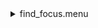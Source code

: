 <details><summary>find_focus.menu</summary><blockquote><pre><details><summary>find_focus.cbk</summary><blockquote><pre><details><summary>Exposure_80.rcp</summary><blockquote><pre>exposure 80
</pre></blockquote></details><details><summary>setupDark.rcp</summary><blockquote><pre>shut	in
</pre></blockquote></details><details><summary>dark_01wave_1beam_16sums_1rep_BOTH.rcp</summary><blockquote><pre>data	rcam	both	656.28	16
</pre></blockquote></details><details><summary>setupND.rcp</summary><blockquote><pre>shut in
diffuser  out
nd in
cover out
occ		out
calib	out
shut	out
</pre></blockquote></details><details><summary>637_focus.rcp</summary><blockquote><pre>prefilterrange 637
exposure 80
shut	out
o1 16
<details><summary>637_01wave_1beam_16sums_1rep_BOTH.rcp</summary><blockquote><pre>data	rcam	both	637.40	16
</pre></blockquote></details>o1 17
<details><summary>637_01wave_1beam_16sums_1rep_BOTH.rcp</summary><blockquote><pre>data	rcam	both	637.40	16
</pre></blockquote></details>o1 18
<details><summary>637_01wave_1beam_16sums_1rep_BOTH.rcp</summary><blockquote><pre>data	rcam	both	637.40	16
</pre></blockquote></details><details><summary>637_01wave_1beam_16sums_1rep_BOTH.rcp</summary><blockquote><pre>data	rcam	both	637.40	16
</pre></blockquote></details>o1 19
<details><summary>637_01wave_1beam_16sums_1rep_BOTH.rcp</summary><blockquote><pre>data	rcam	both	637.40	16
</pre></blockquote></details>o1 20
<details><summary>637_01wave_1beam_16sums_1rep_BOTH.rcp</summary><blockquote><pre>data	rcam	both	637.40	16
</pre></blockquote></details>o1 21
<details><summary>637_01wave_1beam_16sums_1rep_BOTH.rcp</summary><blockquote><pre>data	rcam	both	637.40	16
</pre></blockquote></details>o1 22
<details><summary>637_01wave_1beam_16sums_1rep_BOTH.rcp</summary><blockquote><pre>data	rcam	both	637.40	16
</pre></blockquote></details>o1 23
<details><summary>637_01wave_1beam_16sums_1rep_BOTH.rcp</summary><blockquote><pre>data	rcam	both	637.40	16
</pre></blockquote></details>o1 24
<details><summary>637_01wave_1beam_16sums_1rep_BOTH.rcp</summary><blockquote><pre>data	rcam	both	637.40	16
</pre></blockquote></details>o1 25
<details><summary>637_01wave_1beam_16sums_1rep_BOTH.rcp</summary><blockquote><pre>data	rcam	both	637.40	16
</pre></blockquote></details>o1 26
<details><summary>637_01wave_1beam_16sums_1rep_BOTH.rcp</summary><blockquote><pre>data	rcam	both	637.40	16
</pre></blockquote></details>shut in
</pre></blockquote></details><details><summary>670_focus.rcp</summary><blockquote><pre>prefilterrange 670
exposure 80
shut	out
o1 19
<details><summary>670_01wave_1beam_16sums_1rep_BOTH.rcp</summary><blockquote><pre>data	rcam	both	656.28	16
</pre></blockquote></details>o1 20
<details><summary>670_01wave_1beam_16sums_1rep_BOTH.rcp</summary><blockquote><pre>data	rcam	both	656.28	16
</pre></blockquote></details>o1 21
<details><summary>670_01wave_1beam_16sums_1rep_BOTH.rcp</summary><blockquote><pre>data	rcam	both	656.28	16
</pre></blockquote></details>o1 22
<details><summary>670_01wave_1beam_16sums_1rep_BOTH.rcp</summary><blockquote><pre>data	rcam	both	656.28	16
</pre></blockquote></details>o1 23
<details><summary>670_01wave_1beam_16sums_1rep_BOTH.rcp</summary><blockquote><pre>data	rcam	both	656.28	16
</pre></blockquote></details>o1 24
<details><summary>670_01wave_1beam_16sums_1rep_BOTH.rcp</summary><blockquote><pre>data	rcam	both	656.28	16
</pre></blockquote></details>o1 25
<details><summary>670_01wave_1beam_16sums_1rep_BOTH.rcp</summary><blockquote><pre>data	rcam	both	656.28	16
</pre></blockquote></details>o1 26
<details><summary>670_01wave_1beam_16sums_1rep_BOTH.rcp</summary><blockquote><pre>data	rcam	both	656.28	16
</pre></blockquote></details>o1 27
<details><summary>670_01wave_1beam_16sums_1rep_BOTH.rcp</summary><blockquote><pre>data	rcam	both	656.28	16
</pre></blockquote></details>o1 28
<details><summary>670_01wave_1beam_16sums_1rep_BOTH.rcp</summary><blockquote><pre>data	rcam	both	656.28	16
</pre></blockquote></details>o1 29
<details><summary>670_01wave_1beam_16sums_1rep_BOTH.rcp</summary><blockquote><pre>data	rcam	both	656.28	16
</pre></blockquote></details>shut in
</pre></blockquote></details><details><summary>761_focus.rcp</summary><blockquote><pre>prefilterrange 761
exposure 80
shut	out
o1 26
<details><summary>761_01wave_2beam_16sums_1rep_BOTH.rcp</summary><blockquote><pre>data	rcam	both	761.16	16
data	tcam	both	761.16	16
</pre></blockquote></details>o1 27
<details><summary>761_01wave_2beam_16sums_1rep_BOTH.rcp</summary><blockquote><pre>data	rcam	both	761.16	16
data	tcam	both	761.16	16
</pre></blockquote></details>o1 28
<details><summary>761_01wave_2beam_16sums_1rep_BOTH.rcp</summary><blockquote><pre>data	rcam	both	761.16	16
data	tcam	both	761.16	16
</pre></blockquote></details>o1 29
<details><summary>761_01wave_2beam_16sums_1rep_BOTH.rcp</summary><blockquote><pre>data	rcam	both	761.16	16
data	tcam	both	761.16	16
</pre></blockquote></details>o1 30
<details><summary>761_01wave_2beam_16sums_1rep_BOTH.rcp</summary><blockquote><pre>data	rcam	both	761.16	16
data	tcam	both	761.16	16
</pre></blockquote></details>o1 31
<details><summary>761_01wave_2beam_16sums_1rep_BOTH.rcp</summary><blockquote><pre>data	rcam	both	761.16	16
data	tcam	both	761.16	16
</pre></blockquote></details>o1 32
<details><summary>761_01wave_2beam_16sums_1rep_BOTH.rcp</summary><blockquote><pre>data	rcam	both	761.16	16
data	tcam	both	761.16	16
</pre></blockquote></details>o1 33
<details><summary>761_01wave_2beam_16sums_1rep_BOTH.rcp</summary><blockquote><pre>data	rcam	both	761.16	16
data	tcam	both	761.16	16
</pre></blockquote></details>o1 34
<details><summary>761_01wave_2beam_16sums_1rep_BOTH.rcp</summary><blockquote><pre>data	rcam	both	761.16	16
data	tcam	both	761.16	16
</pre></blockquote></details>o1 35
<details><summary>761_01wave_2beam_16sums_1rep_BOTH.rcp</summary><blockquote><pre>data	rcam	both	761.16	16
data	tcam	both	761.16	16
</pre></blockquote></details>o1 36
<details><summary>761_01wave_2beam_16sums_1rep_BOTH.rcp</summary><blockquote><pre>data	rcam	both	761.16	16
data	tcam	both	761.16	16
</pre></blockquote></details>o1 37
<details><summary>761_01wave_2beam_16sums_1rep_BOTH.rcp</summary><blockquote><pre>data	rcam	both	761.16	16
data	tcam	both	761.16	16
</pre></blockquote></details>o1 38
<details><summary>761_01wave_2beam_16sums_1rep_BOTH.rcp</summary><blockquote><pre>data	rcam	both	761.16	16
data	tcam	both	761.16	16
</pre></blockquote></details>o1 39
<details><summary>761_01wave_2beam_16sums_1rep_BOTH.rcp</summary><blockquote><pre>data	rcam	both	761.16	16
data	tcam	both	761.16	16
</pre></blockquote></details>o1 40
<details><summary>761_01wave_2beam_16sums_1rep_BOTH.rcp</summary><blockquote><pre>data	rcam	both	761.16	16
data	tcam	both	761.16	16
</pre></blockquote></details>o1 41
<details><summary>761_01wave_2beam_16sums_1rep_BOTH.rcp</summary><blockquote><pre>data	rcam	both	761.16	16
data	tcam	both	761.16	16
</pre></blockquote></details>o1 42
<details><summary>761_01wave_2beam_16sums_1rep_BOTH.rcp</summary><blockquote><pre>data	rcam	both	761.16	16
data	tcam	both	761.16	16
</pre></blockquote></details>shut in
</pre></blockquote></details><details><summary>Exposure_60.rcp</summary><blockquote><pre>exposure 60
</pre></blockquote></details><details><summary>setupDark.rcp</summary><blockquote><pre>shut	in
</pre></blockquote></details><details><summary>dark_01wave_1beam_16sums_1rep_BOTH.rcp</summary><blockquote><pre>data	rcam	both	656.28	16
</pre></blockquote></details><details><summary>setupNDShutterOut.rcp</summary><blockquote><pre>shut	out
</pre></blockquote></details><details><summary>789_focus.rcp</summary><blockquote><pre>prefilterrange 789
exposure 60
shut	out
o1 34
<details><summary>789_01wave_2beam_16sums_1rep_BOTH.rcp</summary><blockquote><pre>data	rcam	both	789.40	16
data	tcam	both	789.40	16
</pre></blockquote></details>o1 35
<details><summary>789_01wave_1beam_16sums_1rep_BOTH.rcp</summary><blockquote><pre>data	rcam	both	789.40	16
</pre></blockquote></details>o1 36
<details><summary>789_01wave_1beam_16sums_1rep_BOTH.rcp</summary><blockquote><pre>data	rcam	both	789.40	16
</pre></blockquote></details>o1 37
<details><summary>789_01wave_1beam_16sums_1rep_BOTH.rcp</summary><blockquote><pre>data	rcam	both	789.40	16
</pre></blockquote></details>o1 38
<details><summary>789_01wave_1beam_16sums_1rep_BOTH.rcp</summary><blockquote><pre>data	rcam	both	789.40	16
</pre></blockquote></details>o1 39
<details><summary>789_01wave_1beam_16sums_1rep_BOTH.rcp</summary><blockquote><pre>data	rcam	both	789.40	16
</pre></blockquote></details>o1 40
<details><summary>789_01wave_1beam_16sums_1rep_BOTH.rcp</summary><blockquote><pre>data	rcam	both	789.40	16
</pre></blockquote></details>o1 41
<details><summary>789_01wave_1beam_16sums_1rep_BOTH.rcp</summary><blockquote><pre>data	rcam	both	789.40	16
</pre></blockquote></details>o1 42
<details><summary>789_01wave_1beam_16sums_1rep_BOTH.rcp</summary><blockquote><pre>data	rcam	both	789.40	16
</pre></blockquote></details>o1 43
<details><summary>789_01wave_1beam_16sums_1rep_BOTH.rcp</summary><blockquote><pre>data	rcam	both	789.40	16
</pre></blockquote></details>o1 44
<details><summary>789_01wave_1beam_16sums_1rep_BOTH.rcp</summary><blockquote><pre>data	rcam	both	789.40	16
</pre></blockquote></details>o1 45
<details><summary>789_01wave_1beam_16sums_1rep_BOTH.rcp</summary><blockquote><pre>data	rcam	both	789.40	16
</pre></blockquote></details>o1 45
<details><summary>789_01wave_1beam_16sums_1rep_BOTH.rcp</summary><blockquote><pre>data	rcam	both	789.40	16
</pre></blockquote></details>shut in
</pre></blockquote></details><details><summary>Exposure_20.rcp</summary><blockquote><pre>exposure 20
</pre></blockquote></details><details><summary>setupDark.rcp</summary><blockquote><pre>shut	in
</pre></blockquote></details><details><summary>dark_01wave_1beam_16sums_1rep_BOTH.rcp</summary><blockquote><pre>data	rcam	both	656.28	16
</pre></blockquote></details><details><summary>setupNDShutterOut.rcp</summary><blockquote><pre>shut	out
</pre></blockquote></details><details><summary>1074_focus.rcp</summary><blockquote><pre>prefilterrange 991
exposure 40
shut	out
o1 49
<details><summary>991_01wave_1beam_16sums_1rep_BOTH.rcp</summary><blockquote><pre>data	rcam	both	1074.70	16
</pre></blockquote></details>o1 50
<details><summary>991_01wave_1beam_16sums_1rep_BOTH.rcp</summary><blockquote><pre>data	rcam	both	1074.70	16
</pre></blockquote></details>o1 51
<details><summary>991_01wave_1beam_16sums_1rep_BOTH.rcp</summary><blockquote><pre>data	rcam	both	1074.70	16
</pre></blockquote></details>o1 52
<details><summary>991_01wave_1beam_16sums_1rep_BOTH.rcp</summary><blockquote><pre>data	rcam	both	1074.70	16
</pre></blockquote></details>o1 53
<details><summary>991_01wave_1beam_16sums_1rep_BOTH.rcp</summary><blockquote><pre>data	rcam	both	1074.70	16
</pre></blockquote></details>o1 54
<details><summary>991_01wave_1beam_16sums_1rep_BOTH.rcp</summary><blockquote><pre>data	rcam	both	1074.70	16
</pre></blockquote></details>o1 55
<details><summary>991_01wave_1beam_16sums_1rep_BOTH.rcp</summary><blockquote><pre>data	rcam	both	1074.70	16
</pre></blockquote></details>o1 56
<details><summary>991_01wave_1beam_16sums_1rep_BOTH.rcp</summary><blockquote><pre>data	rcam	both	1074.70	16
</pre></blockquote></details>o1 57
<details><summary>991_01wave_1beam_16sums_1rep_BOTH.rcp</summary><blockquote><pre>data	rcam	both	1074.70	16
</pre></blockquote></details>o1 58
<details><summary>991_01wave_1beam_16sums_1rep_BOTH.rcp</summary><blockquote><pre>data	rcam	both	1074.70	16
</pre></blockquote></details>o1 59
<details><summary>991_01wave_1beam_16sums_1rep_BOTH.rcp</summary><blockquote><pre>data	rcam	both	1074.70	16
</pre></blockquote></details>o1 60
<details><summary>991_01wave_1beam_16sums_1rep_BOTH.rcp</summary><blockquote><pre>data	rcam	both	1074.70	16
</pre></blockquote></details>o1 61
<details><summary>991_01wave_1beam_16sums_1rep_BOTH.rcp</summary><blockquote><pre>data	rcam	both	1074.70	16
</pre></blockquote></details>o1 62
<details><summary>991_01wave_1beam_16sums_1rep_BOTH.rcp</summary><blockquote><pre>data	rcam	both	1074.70	16
</pre></blockquote></details>shut in
</pre></blockquote></details><details><summary>1079_focus.rcp</summary><blockquote><pre>prefilterrange 1079
exposure 40
shut	out
o1 55
<details><summary>1079_01wave_1beam_16sums_1rep_BOTH.rcp</summary><blockquote><pre>data	rcam	both	1079.80	16
</pre></blockquote></details>o1 56
<details><summary>1079_01wave_1beam_16sums_1rep_BOTH.rcp</summary><blockquote><pre>data	rcam	both	1079.80	16
</pre></blockquote></details>o1 57
<details><summary>1079_01wave_1beam_16sums_1rep_BOTH.rcp</summary><blockquote><pre>data	rcam	both	1079.80	16
</pre></blockquote></details>o1 58
<details><summary>1079_01wave_1beam_16sums_1rep_BOTH.rcp</summary><blockquote><pre>data	rcam	both	1079.80	16
</pre></blockquote></details>o1 59
<details><summary>1079_01wave_1beam_16sums_1rep_BOTH.rcp</summary><blockquote><pre>data	rcam	both	1079.80	16
</pre></blockquote></details>o1 60
<details><summary>1079_01wave_1beam_16sums_1rep_BOTH.rcp</summary><blockquote><pre>data	rcam	both	1079.80	16
</pre></blockquote></details>o1 61
<details><summary>1079_01wave_1beam_16sums_1rep_BOTH.rcp</summary><blockquote><pre>data	rcam	both	1079.80	16
</pre></blockquote></details>o1 62
<details><summary>1079_01wave_1beam_16sums_1rep_BOTH.rcp</summary><blockquote><pre>data	rcam	both	1079.80	16
</pre></blockquote></details>shut in
</pre></blockquote></details><details><summary>setupDark.rcp</summary><blockquote><pre>shut	in
</pre></blockquote></details><details><summary>ND_OUT.rcp</summary><blockquote><pre>nd out
</pre></blockquote></details></pre></blockquote></details></pre></blockquote></details>